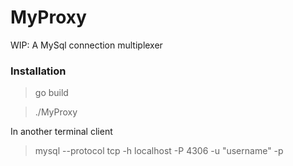 # MyProxy
WIP: A MySql connection multiplexer

### Installation
> go build

> ./MyProxy

In another terminal client

> mysql --protocol tcp -h localhost -P 4306 -u "username" -p
